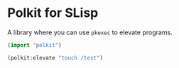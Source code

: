 <!--
 Copyright 2022 Kai Daniel Gonzalez. All rights reserved.
 Use of this source code is governed by a BSD-style
 license that can be found in the LICENSE file.
-->

# Polkit for SLisp

A library where you can use `pkexec` to elevate programs.

```lisp
(import "polkit")

(polkit:elevate "touch /test")
```